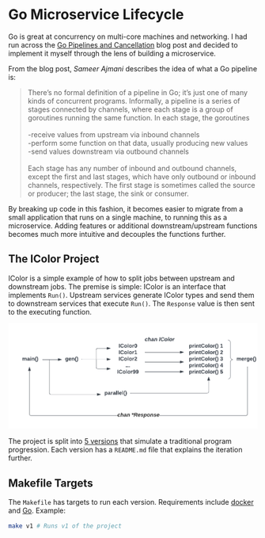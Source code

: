 # Go Microservice Lifecycle

Go is great at concurrency on multi-core machines and networking. I had run
across the [Go Pipelines and Cancellation][] blog post and decided to implement
it myself through the lens of building a microservice.

From the blog post, *Sameer Ajmani* describes the idea of what a Go pipeline is:

> There’s no formal definition of a pipeline in Go; it’s just one of many kinds
> of concurrent programs. Informally, a pipeline is a series of stages connected
> by channels, where each stage is a group of goroutines running the same
> function. In each stage, the goroutines\
> \
> -receive values from upstream via inbound channels\
> -perform some function on that data, usually producing new values\
> -send values downstream via outbound channels\
> \
> Each stage has any number of inbound and outbound channels, except the first
> and last stages, which have only outbound or inbound channels, respectively.
> The first stage is sometimes called the source or producer; the last stage,
> the sink or consumer.

By breaking up code in this fashion, it becomes easier to migrate from a small
application that runs on a single machine, to running this as a microservice.
Adding features or additional downstream/upstream functions becomes much more
intuitive and decouples the functions further.

## The IColor Project

IColor is a simple example of how to split jobs between upstream and downstream
jobs. The premise is simple: IColor is an interface that implements `Run()`.
Upstream services generate IColor types and send them to downstream services
that execute `Run()`. The `Response` value is then sent to the executing
function.

![IColor Flow Chart](./docs/IColor%20pipeline.png)

The project is split into [5 versions][] that simulate a traditional program
progression. Each version has a `README.md` file that explains the iteration
further.

## Makefile Targets

The `Makefile` has targets to run each version. Requirements include [docker][]
and [Go][]. Example:

```bash
make v1 # Runs v1 of the project
```

[5 versions]: https://www.cortex.io/content/the-5-stages-of-the-microservice-life-cycle-and-the-best-tools-to-optimize-them
[docker]: https://www.docker.com/
[Go]: https://go.dev/
[Go Pipelines and Cancellation]: https://go.dev/blog/pipelines

